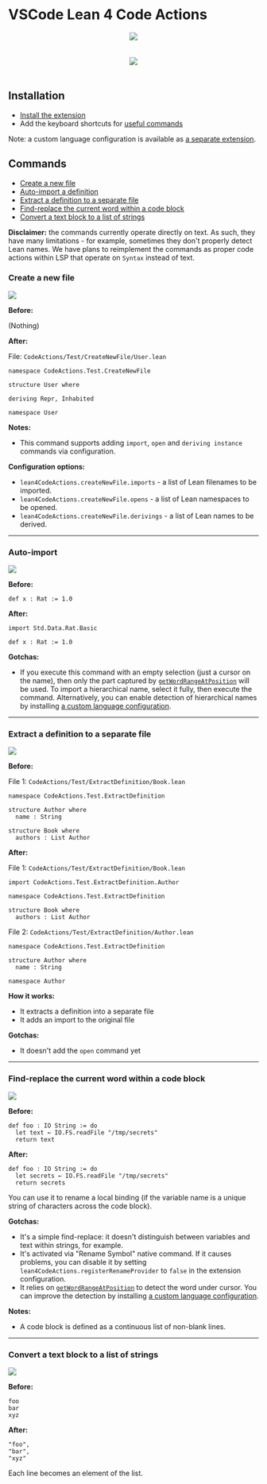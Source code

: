 # VSCode Lean 4 Code Actions

<p align="center">
  <img src="./img/autoImport.gif"/>
</p>

<p align="center" style="padding: 20px 0">
  <a href="https://marketplace.visualstudio.com/items?itemName=denis-gorbachev.lean4-code-actions&ssr=false">
    <img src="https://img.shields.io/badge/Install-VSCode%20Marketplace-blue" />
  </a>
</p>

## Installation

* [Install the extension](https://marketplace.visualstudio.com/items?itemName=denis-gorbachev.lean4-code-actions&ssr=false)
* Add the keyboard shortcuts for [useful commands](#commands)

Note: a custom language configuration is available as [a separate extension](https://github.com/DenisGorbachev/vscode-lean4-language-configuration#readme).

## Commands

* [Create a new file](#create-a-new-file)
* [Auto-import a definition](#auto-import)
* [Extract a definition to a separate file](#extract-a-definition-to-a-separate-file)
* [Find-replace the current word within a code block](#find-replace-the-current-word-within-a-code-block)
* [Convert a text block to a list of strings](#convert-a-text-block-to-a-list-of-strings)

**Disclaimer:** the commands currently operate directly on text. As such, they have many limitations - for example, sometimes they don't properly detect Lean names. We have plans to reimplement the commands as proper code actions within LSP that operate on `Syntax` instead of text.

### Create a new file

<img src="./img/createNewFile.gif"/>

**Before:**

(Nothing)

**After:**

File: `CodeActions/Test/CreateNewFile/User.lean`

```lean
namespace CodeActions.Test.CreateNewFile

structure User where

deriving Repr, Inhabited

namespace User
```

**Notes:**

* This command supports adding `import`, `open` and `deriving instance` commands via configuration.

**Configuration options:**

* `lean4CodeActions.createNewFile.imports` - a list of Lean filenames to be imported.
* `lean4CodeActions.createNewFile.opens` - a list of Lean namespaces to be opened.
* `lean4CodeActions.createNewFile.derivings` - a list of Lean names to be derived.

---

### Auto-import

<img src="./img/autoImport.gif" />

**Before:**

```lean
def x : Rat := 1.0
```

**After:**

```lean
import Std.Data.Rat.Basic

def x : Rat := 1.0
```

**Gotchas:**

* If you execute this command with an empty selection (just a cursor on the name), then only the part captured by [`getWordRangeAtPosition`](https://code.visualstudio.com/api/references/vscode-api#TextDocument.getWordRangeAtPosition) will be used. To import a hierarchical name, select it fully, then execute the command. Alternatively, you can enable detection of hierarchical names by installing [a custom language configuration](https://marketplace.visualstudio.com/items?itemName=denis-gorbachev.lean4-language-configuration).

---

### Extract a definition to a separate file

<img src="./img/extractDefinitionToSeparateFile.gif"/>

**Before:**

File 1: `CodeActions/Test/ExtractDefinition/Book.lean`

```lean
namespace CodeActions.Test.ExtractDefinition

structure Author where
  name : String

structure Book where
  authors : List Author 
```

**After:**

File 1: `CodeActions/Test/ExtractDefinition/Book.lean`

```lean
import CodeActions.Test.ExtractDefinition.Author

namespace CodeActions.Test.ExtractDefinition

structure Book where
  authors : List Author 
```

File 2: `CodeActions/Test/ExtractDefinition/Author.lean`

```lean
namespace CodeActions.Test.ExtractDefinition

structure Author where
  name : String

namespace Author
```

**How it works:**

* It extracts a definition into a separate file
* It adds an import to the original file

**Gotchas:**

* It doesn't add the `open` command yet

---

### Find-replace the current word within a code block

<img src="./img/rename.gif" />

**Before:**

```lean
def foo : IO String := do
  let text ← IO.FS.readFile "/tmp/secrets"
  return text
```

**After:**

```lean
def foo : IO String := do
  let secrets ← IO.FS.readFile "/tmp/secrets"
  return secrets
```

You can use it to rename a local binding (if the variable name is a unique string of characters across the code block).

**Gotchas:**

* It's a simple find-replace: it doesn't distinguish between variables and text within strings, for example.
* It's activated via "Rename Symbol" native command. If it causes problems, you can disable it by setting `lean4CodeActions.registerRenameProvider` to `false` in the extension configuration.
* It relies on [`getWordRangeAtPosition`](https://code.visualstudio.com/api/references/vscode-api#TextDocument.getWordRangeAtPosition) to detect the word under cursor. You can improve the detection by installing [a custom language configuration](https://marketplace.visualstudio.com/items?itemName=denis-gorbachev.lean4-language-configuration).

**Notes:**

* A code block is defined as a continuous list of non-blank lines.

---

### Convert a text block to a list of strings

<img src="./img/convertTextToList.gif" />

**Before:**

```text
foo
bar
xyz
```

**After:**

```text
"foo",
"bar",
"xyz"
```

Each line becomes an element of the list.
